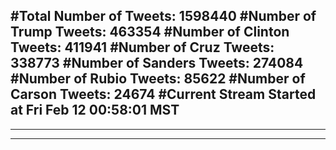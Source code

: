 #Total Number of Tweets: 1598440 
#Number of Trump Tweets: 463354
#Number of Clinton Tweets: 411941
#Number of Cruz Tweets: 338773
#Number of Sanders Tweets: 274084
#Number of Rubio Tweets: 85622
#Number of Carson Tweets: 24674
#Current Stream Started at Fri Feb 12 00:58:01 MST
---
---
---
